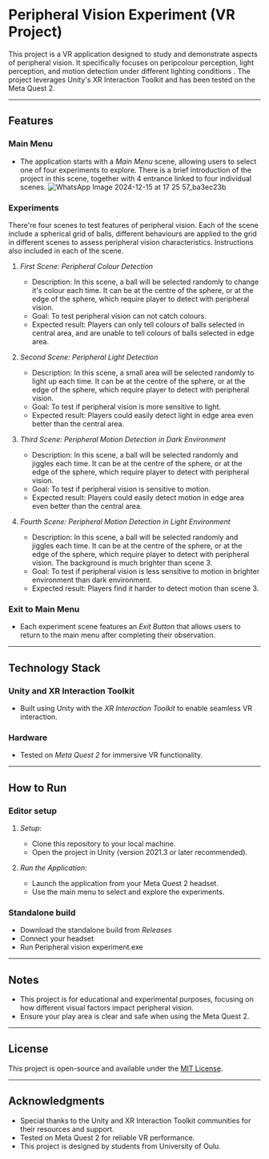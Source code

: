 # Peripheral Vision Experiment (VR Project)

This project is a VR application designed to study and demonstrate aspects of peripheral vision. It specifically focuses on peripcolour perception, light perception, and motion detection under different lighting conditions . The project leverages Unity's XR Interaction Toolkit and has been tested on the Meta Quest 2.

---

## Features

### Main Menu
- The application starts with a *Main Menu* scene, allowing users to select one of four experiments to explore. There is a brief introduction of the project in this scene, together with 4 entrance linked to four individual scenes.
![WhatsApp Image 2024-12-15 at 17 25 57_ba3ec23b](https://github.com/user-attachments/assets/fbe0db94-2a2a-4fcf-8d35-2ec7a3d582fe)


### Experiments
There're four scenes to test features of peripheral vision. Each of the scene include a spherical grid of balls, different behaviours are applied to the grid in different scenes to assess peripheral vision characteristics. Instructions also included in each of the scene.

1. *First Scene:  Peripheral Colour Detection*
   - Description: In this scene, a  ball will be selected randomly to change it's colour each time. It can be at the centre of the sphere, or at the edge of the sphere, which require player to detect with peripheral vision.
   - Goal: To test peripheral vision can not catch colours. 
   - Expected result: Players can only tell colours of  balls selected in central area, and are unable to tell colours of balls selected in edge area.

2. *Second Scene: Peripheral Light Detection*
   - Description: In this scene, a small area will be selected randomly to light up each time. It can be at the centre of the sphere, or at the edge of the sphere, which require player to detect with peripheral vision.
   - Goal: To test if peripheral vision is more sensitive to light. 
   - Expected result: Players could easily detect light in edge area even better than the central area.

3. *Third Scene: Peripheral Motion Detection in Dark Environment*
   - Description: In this scene, a  ball will be selected randomly and jiggles each time. It can be at the centre of the sphere, or at the edge of the sphere, which require player to detect with peripheral vision.
   - Goal: To test if peripheral vision is sensitive to motion.
   - Expected result: Players could easily detect motion in edge area even better than the central area.

4. *Fourth Scene: Peripheral Motion Detection in Light Environment*
   - Description: In this scene, a  ball will be selected randomly and jiggles each time. It can be at the centre of the sphere, or at the edge of the sphere, which require player to detect with peripheral vision. The background is much brighter than scene 3.
   - Goal: To test if peripheral vision is less sensitive to motion in brighter environment than dark environment.
   - Expected result: Players find it harder to detect motion than scene 3.

### Exit to Main Menu
- Each experiment scene features an *Exit Button* that allows users to return to the main menu after completing their observation.

---

## Technology Stack

### Unity and XR Interaction Toolkit
- Built using Unity with the *XR Interaction Toolkit* to enable seamless VR interaction.

### Hardware
- Tested on *Meta Quest 2* for immersive VR functionality.

---

## How to Run

### Editor setup
1. *Setup*:
   - Clone this repository to your local machine.
   - Open the project in Unity (version 2021.3 or later recommended).

3. *Run the Application*:
   - Launch the application from your Meta Quest 2 headset.
   - Use the main menu to select and explore the experiments.
### Standalone build
+ Download the standalone build from _Releases_ 
+ Connect your headset
+ Run Peripheral vision experiment.exe
---

## Notes

- This project is for educational and experimental purposes, focusing on how different visual factors impact peripheral vision.
- Ensure your play area is clear and safe when using the Meta Quest 2.

---
## License
This project is open-source and available under the [MIT License](LICENSE).

---

## Acknowledgments
- Special thanks to the Unity and XR Interaction Toolkit communities for their resources and support.
- Tested on Meta Quest 2 for reliable VR performance.
- This project is designed by students from University of Oulu.

